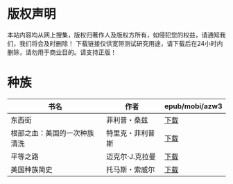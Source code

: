# 版权声明

本站内容均从网上搜集，版权归著作人及版权方所有，如侵犯您的权益，请通知我们，我们将会及时删除！ 下载链接仅供宽带测试研究用途，请下载后在24小时内删除，请勿用于商业目的。请支持正版！

# 种族

| 书名 | 作者 | epub/mobi/azw3 |
| --- | --- | --- |
| 东西街 | 菲利普・桑兹 | [下载](https://url89.ctfile.com/f/31084289-1357002484-3fc686?p=8866) |
| 根部之血：美国的一次种族清洗 | 特里克・菲利普斯 | [下载](https://url89.ctfile.com/f/31084289-1357039666-2e4a1d?p=8866) |
| 平等之路 | 迈克尔·J.克拉曼 | [下载](https://url89.ctfile.com/f/31084289-1357028548-1352b7?p=8866) |
| 美国种族简史 | 托马斯・索威尔 | [下载](https://url89.ctfile.com/f/31084289-1357014247-ee3612?p=8866) |
